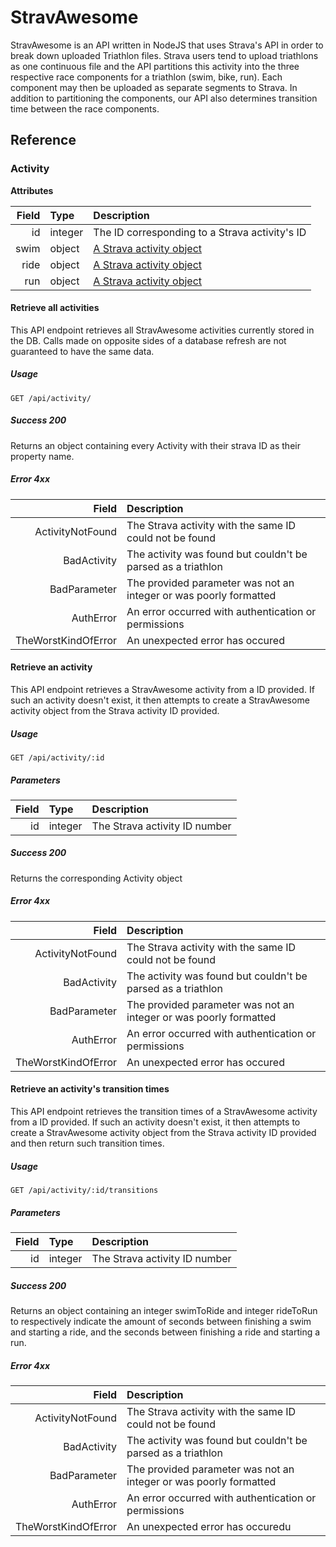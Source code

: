 # StravAwesome
StravAwesome is an API written in NodeJS that uses Strava's API in order to break down uploaded Triathlon files. Strava users tend to upload triathlons as one continuous file and the API partitions this activity into the three respective race components for a triathlon (swim, bike, run). Each component may then be uploaded as separate segments to Strava. In addition to partitioning the components, our API also determines transition time between the race components.

## Reference

### Activity

**Attributes**

Field|Type|Description
---:|:---|:---
id|integer|The ID corresponding to a Strava activity's ID
swim|object|[A Strava activity object](https://strava.github.io/api/v3/activities)
ride|object|[A Strava activity object](https://strava.github.io/api/v3/activities)
run|object|[A Strava activity object](https://strava.github.io/api/v3/activities)

#### Retrieve all activities
This API endpoint retrieves all StravAwesome activities currently stored in the DB. Calls made on opposite sides of a database refresh are not guaranteed to have the same data. 

##### Usage
`GET /api/activity/`

##### Success 200
Returns an object containing every Activity with their strava ID as their property name.

##### Error 4xx
Field|Description
---:|:---
ActivityNotFound|The Strava activity with the same ID could not be found
BadActivity|The activity was found but couldn't be parsed as a triathlon
BadParameter|The provided parameter was not an integer or was poorly formatted
AuthError|An error occurred with authentication or permissions
TheWorstKindOfError|An unexpected error has occured

#### Retrieve an activity
This API endpoint retrieves a StravAwesome activity from a ID provided. If such an activity doesn't exist, it then attempts to create a StravAwesome activity object from the Strava activity ID provided. 

##### Usage
`GET /api/activity/:id`

##### Parameters
Field|Type|Description
---:|:---|:---
id|integer|The Strava activity ID number

##### Success 200
Returns the corresponding Activity object

##### Error 4xx
Field|Description
---:|:---
ActivityNotFound|The Strava activity with the same ID could not be found
BadActivity|The activity was found but couldn't be parsed as a triathlon
BadParameter|The provided parameter was not an integer or was poorly formatted
AuthError|An error occurred with authentication or permissions
TheWorstKindOfError|An unexpected error has occured



#### Retrieve an activity's transition times
This API endpoint retrieves the transition times of a StravAwesome activity from a ID provided. If such an activity doesn't exist, it then attempts to create a StravAwesome activity object from the Strava activity ID provided and then return such transition times.

##### Usage
`GET /api/activity/:id/transitions`

##### Parameters
Field|Type|Description
---:|:---|:---
id|integer|The Strava activity ID number

##### Success 200
Returns an object containing an integer swimToRide and integer rideToRun to respectively indicate the amount of seconds between finishing a swim and starting a ride, and the seconds between finishing a ride and starting a run.

##### Error 4xx
Field|Description
---:|:---
ActivityNotFound|The Strava activity with the same ID could not be found
BadActivity|The activity was found but couldn't be parsed as a triathlon
BadParameter|The provided parameter was not an integer or was poorly formatted
AuthError|An error occurred with authentication or permissions
TheWorstKindOfError|An unexpected error has occuredu
